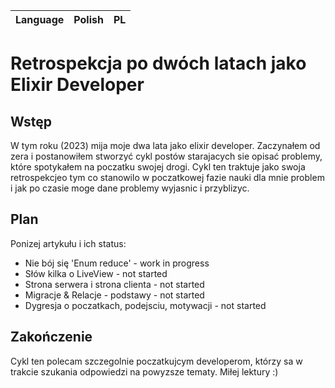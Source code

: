 | Language      | Polish               | PL |
| ------------- |:-------------------:| -----:|
# Retrospekcja po dwóch latach jako Elixir Developer
## Wstęp
W tym roku (2023) mija moje dwa lata jako elixir developer. Zaczynałem od zera i postanowiłem stworzyć cykl postów starajacych sie opisać problemy, które spotykałem na poczatku swojej drogi. Cykl ten traktuje jako swoja retrospekcjeo tym co stanowilo w poczatkowej fazie nauki dla mnie problem i jak po czasie moge dane problemy wyjasnic i przyblizyc.  

## Plan
Ponizej artykułu i ich status:
- Nie bój się 'Enum reduce' - work in progress
- Słów kilka o LiveView - not started
- Strona serwera i strona clienta - not started
- Migracje & Relacje - podstawy - not started
- Dygresja o poczatkach, podejsciu, motywacji - not started

## Zakończenie
Cykl ten polecam szczegolnie poczatkujcym developerom, którzy sa w trakcie szukania odpowiedzi na powyzsze tematy.
Miłej lektury :) 
